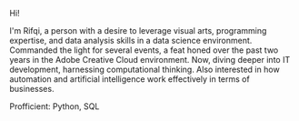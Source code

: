 Hi! 

I'm Rifqi, a  person with a desire to leverage visual arts, programming expertise, and data analysis skills in a data science environment. Commanded the light for several events, a feat honed over the past two years in the Adobe Creative Cloud environment. Now, diving deeper into IT development, harnessing computational thinking. Also interested in how automation and artificial intelligence work effectively in terms of businesses.

Profficient: Python, SQL


<!---
Rifqidits/Rifqidits is a ✨ special ✨ repository because its `README.md` (this file) appears on your GitHub profile.
You can click the Preview link to take a look at your changes.
--->
